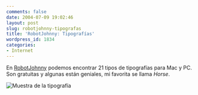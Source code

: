 ```yaml
---
comments: false
date: 2004-07-09 19:02:46
layout: post
slug: robotjohnny-tipografas
title: 'RobotJohnny: Tipografías'
wordpress_id: 1834
categories:
- Internet
---
```


En [RobotJohnny](http://www.robotjohnny.com/fonts/) podemos encontrar 21 tipos de tipografías para Mac y PC. Son gratuitas y algunas están geniales, mi favorita se llama _Horse_.





![Muestra de la tipografía](http://www.minid.net/images/horse-look.png)




 
